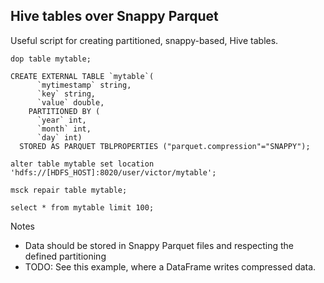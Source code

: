 ## Hive tables over Snappy Parquet

Useful script for creating partitioned, snappy-based, Hive tables.

```
dop table mytable;

CREATE EXTERNAL TABLE `mytable`(
	  `mytimestamp` string, 
	  `key` string, 	  
	  `value` double, 
	PARTITIONED BY ( 
	  `year` int, 
	  `month` int, 
      `day` int)
  STORED AS PARQUET TBLPROPERTIES ("parquet.compression"="SNAPPY");
  
alter table mytable set location 'hdfs://[HDFS_HOST]:8020/user/victor/mytable';
  
msck repair table mytable;
  
select * from mytable limit 100;
```

Notes

 - Data should be stored in Snappy Parquet files and respecting the defined partitioning
 - TODO: See this example, where a DataFrame writes compressed data.
